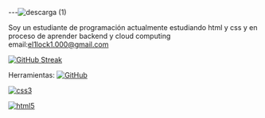 

---![descarga (1)](https://github.com/user-attachments/assets/33f941a6-4945-4de3-92e9-45db76ac5741)


Soy un estudiante de programación actualmente estudiando html y css y en proceso de aprender backend y cloud computing
email:el1lock1.000@gmail.com

[![GitHub Streak](https://github-readme-streak-stats.herokuapp.com?user=AlvaroMendezGarcia)](https://git.io/streak-stats) 

Herramientas:
<a href='' target="_blank"><img alt='GitHub' src='https://img.shields.io/badge/github-100000?style=for-the-badge&logo=GitHub&logoColor=white&labelColor=black&color=black'/></a>

<a href='' target="_blank"><img alt='css3' src='https://img.shields.io/badge/css3-100000?style=for-the-badge&logo=css3&logoColor=white&labelColor=BAA759&color=black'/></a> 

<a href='' target="_blank"><img alt='html5' src='https://img.shields.io/badge/html5-100000?style=for-the-badge&logo=html5&logoColor=white&labelColor=5D94C0&color=black'/></a>

